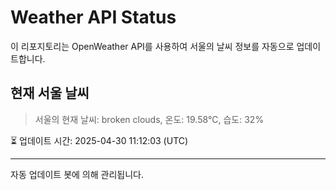
# Weather API Status

이 리포지토리는 OpenWeather API를 사용하여 서울의 날씨 정보를 자동으로 업데이트합니다.

## 현재 서울 날씨
> 서울의 현재 날씨: broken clouds, 온도: 19.58°C, 습도: 32%

⏳ 업데이트 시간: 2025-04-30 11:12:03 (UTC)

---
자동 업데이트 봇에 의해 관리됩니다.
